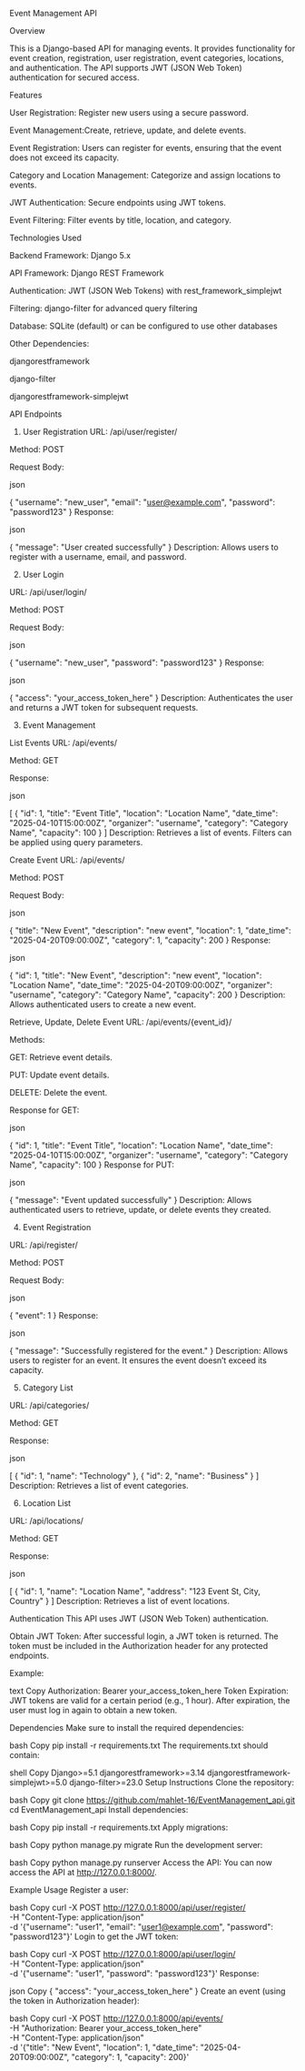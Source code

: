 Event Management API


Overview


This is a Django-based API for managing events. It provides functionality for event creation, registration, user registration, event categories, locations, and authentication. The API supports JWT (JSON Web Token) authentication for secured access.

Features


User Registration: Register new users using a secure password.

Event Management:Create, retrieve, update, and delete events.

Event Registration: Users can register for events, ensuring that the event does not exceed its capacity.

Category and Location Management: Categorize and assign locations to events.

JWT Authentication: Secure endpoints using JWT tokens.

Event Filtering: Filter events by title, location, and category.

Technologies Used

Backend Framework: Django 5.x

API Framework: Django REST Framework

Authentication: JWT (JSON Web Tokens) with rest_framework_simplejwt

Filtering: django-filter for advanced query filtering

Database: SQLite (default) or can be configured to use other databases

Other Dependencies:

djangorestframework

django-filter

djangorestframework-simplejwt

API Endpoints

1. User Registration
URL: /api/user/register/

Method: POST

Request Body:

json

{
    "username": "new_user",
    "email": "user@example.com",
    "password": "password123"
}
Response:

json

{
    "message": "User created successfully"
}
Description: Allows users to register with a username, email, and password.

2. User Login

URL: /api/user/login/

Method: POST

Request Body:

json

{
    "username": "new_user",
    "password": "password123"
}
Response:

json

{
    "access": "your_access_token_here"
}
Description: Authenticates the user and returns a JWT token for subsequent requests.

3. Event Management

List Events
URL: /api/events/

Method: GET

Response:

json

[
    {
        "id": 1,
        "title": "Event Title",
        "location": "Location Name",
        "date_time": "2025-04-10T15:00:00Z",
        "organizer": "username",
        "category": "Category Name",
        "capacity": 100
    }
]
Description: Retrieves a list of events. Filters can be applied using query parameters.

Create Event
URL: /api/events/

Method: POST

Request Body:

json

{
    "title": "New Event",
    "description": "new event",
    "location": 1,
    "date_time": "2025-04-20T09:00:00Z",
    "category": 1,
    "capacity": 200
}
Response:

json

{
    "id": 1,
    "title": "New Event",
    "description": "new event",
    "location": "Location Name",
    "date_time": "2025-04-20T09:00:00Z",
    "organizer": "username",
    "category": "Category Name",
    "capacity": 200
}
Description: Allows authenticated users to create a new event.

Retrieve, Update, Delete Event
URL: /api/events/{event_id}/

Methods:

GET: Retrieve event details.

PUT: Update event details.

DELETE: Delete the event.

Response for GET:

json

{
    "id": 1,
    "title": "Event Title",
    "location": "Location Name",
    "date_time": "2025-04-10T15:00:00Z",
    "organizer": "username",
    "category": "Category Name",
    "capacity": 100
}
Response for PUT:

json

{
    "message": "Event updated successfully"
}
Description: Allows authenticated users to retrieve, update, or delete events they created.

4. Event Registration

URL: /api/register/

Method: POST

Request Body:

json

{
    "event": 1
}
Response:

json

{
    "message": "Successfully registered for the event."
}
Description: Allows users to register for an event. It ensures the event doesn’t exceed its capacity.

5. Category List

URL: /api/categories/

Method: GET

Response:

json

[
    {
        "id": 1,
        "name": "Technology"
    },
    {
        "id": 2,
        "name": "Business"
    }
]
Description: Retrieves a list of event categories.

6. Location List

URL: /api/locations/

Method: GET

Response:

json

[
    {
        "id": 1,
        "name": "Location Name",
        "address": "123 Event St, City, Country"
    }
]
Description: Retrieves a list of event locations.

Authentication
This API uses JWT (JSON Web Token) authentication.

Obtain JWT Token: After successful login, a JWT token is returned. The token must be included in the Authorization header for any protected endpoints.

Example:

text
Copy
Authorization: Bearer your_access_token_here
Token Expiration: JWT tokens are valid for a certain period (e.g., 1 hour). After expiration, the user must log in again to obtain a new token.

Dependencies
Make sure to install the required dependencies:

bash
Copy
pip install -r requirements.txt
The requirements.txt should contain:

shell
Copy
Django>=5.1
djangorestframework>=3.14
djangorestframework-simplejwt>=5.0
django-filter>=23.0
Setup Instructions
Clone the repository:

bash
Copy
git clone https://github.com/mahlet-16/EventManagement_api.git
cd EventManagement_api
Install dependencies:

bash
Copy
pip install -r requirements.txt
Apply migrations:

bash
Copy
python manage.py migrate
Run the development server:

bash
Copy
python manage.py runserver
Access the API: You can now access the API at http://127.0.0.1:8000/.

Example Usage
Register a user:

bash
Copy
curl -X POST http://127.0.0.1:8000/api/user/register/ \
-H "Content-Type: application/json" \
-d '{"username": "user1", "email": "user1@example.com", "password": "password123"}'
Login to get the JWT token:

bash
Copy
curl -X POST http://127.0.0.1:8000/api/user/login/ \
-H "Content-Type: application/json" \
-d '{"username": "user1", "password": "password123"}'
Response:

json
Copy
{
    "access": "your_access_token_here"
}
Create an event (using the token in Authorization header):

bash
Copy
curl -X POST http://127.0.0.1:8000/api/events/ \
-H "Authorization: Bearer your_access_token_here" \
-H "Content-Type: application/json" \
-d '{"title": "New Event", "location": 1, "date_time": "2025-04-20T09:00:00Z", "category": 1, "capacity": 200}'
